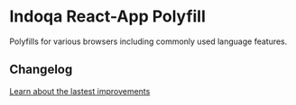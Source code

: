 # Indoqa React-App Polyfill

Polyfills for various browsers including commonly used language features.

## Changelog
[Learn about the lastest improvements](./CHANGELOG.md)
